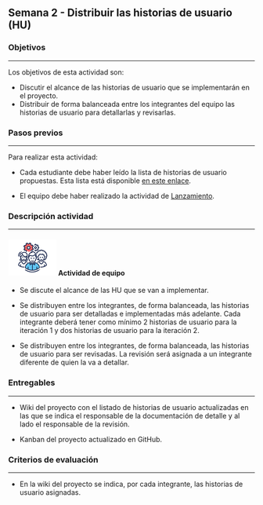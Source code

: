 ## Semana 2 - Distribuir las historias de usuario (HU)

### Objetivos

---

Los objetivos de esta actividad son:

- Discutir el alcance de las historias de usuario que se implementarán en el proyecto.
- Distribuir de forma balanceada entre los integrantes del equipo las historias de usuario para detallarlas y revisarlas.

### Pasos previos

---

Para realizar esta actividad:

- Cada estudiante debe haber leído la lista de historias de usuario propuestas. Esta lista está disponible [en este enlace](s2_HU.md).

- El equipo debe haber realizado la actividad de [Lanzamiento](../semana1/s1_lanzamiento.md).

### Descripción actividad

---

#### ![](./../../assets/images/grupo.png) Actividad de equipo

- Se discute el alcance de las HU que se van a implementar.

- Se distribuyen entre los integrantes, de forma balanceada, las historias de usuario para ser detalladas e implementadas más adelante. Cada integrante deberá tener como mínimo 2 historias de usuario para la iteración 1 y dos historias de usuario para la iteración 2.

- Se distribuyen entre los integrantes, de forma balanceada, las historias de usuario para ser revisadas. La revisión será asignada a un integrante diferente de quien la va a detallar.

### Entregables

---

- Wiki del proyecto con el listado de historias de usuario actualizadas en las que se indica
  el responsable de la documentación de detalle y al lado el responsable de la revisión.

- Kanban del proyecto actualizado en GitHub.

### Criterios de evaluación

---

- En la wiki del proyecto se indica, por cada integrante, las historias de usuario asignadas.
